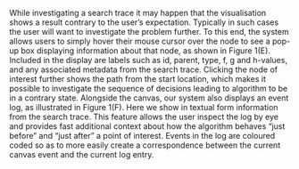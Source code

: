 While investigating a search trace it may happen that the visualisation shows a result contrary to the user’s expectation. Typically in such cases the user will want to investigate the problem further. To this end, the system allows users to simply hover their mouse cursor over the node to see a pop-up box displaying information about that node, as shown in Figure 1(E). Included in the display are labels such as id, parent, type, f, g and h-values, and any associated metadata from the search trace. Clicking the node of interest further shows the path from the start location, which makes it possible to investigate the sequence of decisions leading to algorithm to be in a contrary state.
Alongside the canvas, our system also displays an event log, as illustrated in Figure 1(F). Here we show in textual form information from the search trace. This feature allows the user inspect the log by eye and provides fast additional context about how the algorithm behaves
“just before” and “just after” a point of interest. Events in the log are coloured coded so as to more easily create a correspondence between the current canvas event and the current log entry.
